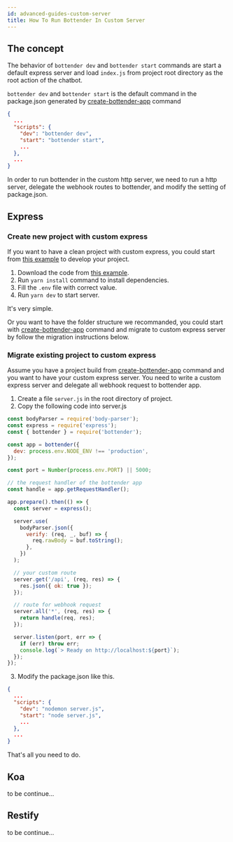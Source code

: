 ```yaml
---
id: advanced-guides-custom-server
title: How To Run Bottender In Custom Server
---
```


## The concept

The behavior of `bottender dev` and `bottender start` commands are start a default express server and load `index.js` from project root directory as the root action of the chatbot.

`bottender dev` and `bottender start` is the default command in the package.json generated by [create-bottender-app](getting-started#create-a-new-bottender-app) command

```json
{
  ...
  "scripts": {
    "dev": "bottender dev",
    "start": "bottender start",
    ...
  },
  ...
}
```

In order to run bottender in the custom http server, we need to run a http server, delegate the webhook routes to bottender, and modify the setting of package.json.

## Express

### Create new project with custom express

If you want to have a clean project with custom express, you could start from [this example](https://github.com/Yoctol/bottender/tree/master/examples/custom-server-express) to develop your project.

1. Download the code from [this example](https://github.com/Yoctol/bottender/tree/master/examples/custom-server-express).
2. Run `yarn install` command to install dependencies.
3. Fill the `.env` file with correct value.
4. Run `yarn dev` to start server.

It's very simple.

Or you want to have the folder structure we recommanded, you could start with [create-bottender-app](getting-started#create-a-new-bottender-app) command and migrate to custom express server by follow the migration instructions below.

### Migrate existing project to custom express

Assume you have a project build from [create-bottender-app](getting-started#create-a-new-bottender-app) command and you want to have your custom express server. You need to write a custom express server and delegate all webhook request to bottender app.

1. Create a file `server.js` in the root directory of project.
2. Copy the following code into server.js

```javascript
const bodyParser = require('body-parser');
const express = require('express');
const { bottender } = require('bottender');

const app = bottender({
  dev: process.env.NODE_ENV !== 'production',
});

const port = Number(process.env.PORT) || 5000;

// the request handler of the bottender app
const handle = app.getRequestHandler();

app.prepare().then(() => {
  const server = express();

  server.use(
    bodyParser.json({
      verify: (req, _, buf) => {
        req.rawBody = buf.toString();
      },
    })
  );

  // your custom route
  server.get('/api', (req, res) => {
    res.json({ ok: true });
  });

  // route for webhook request
  server.all('*', (req, res) => {
    return handle(req, res);
  });

  server.listen(port, err => {
    if (err) throw err;
    console.log(`> Ready on http://localhost:${port}`);
  });
});
```

3. Modify the package.json like this.

```json
{
  ...
  "scripts": {
    "dev": "nodemon server.js",
    "start": "node server.js",
    ...
  },
  ...
}
```

That's all you need to do.

## Koa

to be continue...

## Restify

to be continue...
